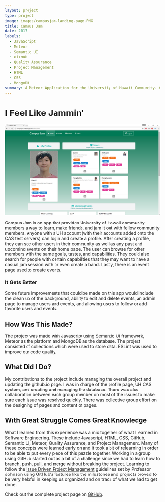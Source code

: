 ```yaml
---
layout: project
type: project
image: images/campusjam-landing-page.PNG
title: Campus Jam
date: 2017
labels:
  - JavaScript
  - Meteor
  - Semantic UI
  - GitHub
  - Quality Assurance
  - Project Management
  - HTML
  - CSS
  - MongoDB
summary: A Meteor Application for the University of Hawaii Community. Create your profile and start creating new friendships through music!
---
```


# I Feel Like Jammin'

<img class="ui rounded image" src="../images/campusjam-home-page.PNG">

Campus Jam is an app that provides University of Hawaii community members a way to learn, make friends, and jam it out with fellow community members. Anyone with a UH account (with their accounts added onto the CAS test servers) can login and create a profile. After creating a profile, they can see other users in their community as well as any past and upcoming events on their home page. The user can browse for other members with the same goals, tastes, and capabilities. They could also search for people with certain capabilities that they may want to have a casual jam session with or even create a band. Lastly, there is an event page used to create events.

### It Gets Better
Some future improvements that could be made on this app would include the clean up of the background, ability to edit and delete events, an admin page to manage users and events, and allowing users to follow or add favorite users and events.

## How Was This Made?
The project was made with Javascript using Semantic UI framework, Meteor as the platform and MongoDB as the database. The project consisted of collections which were used to store data. ESLint was used to improve our code quality.

## What Did I Do?
My contributions to the project include managing the overall project and updating the github.io page. I was in charge of the profile page, UH CAS system, and creating and managing the database. There was also collaboration between each group member on most of the issues to make sure each issue was resolved quickly. There was collective group effort on the designing of pages and content of pages.

## With Great Struggle Comes Great Knowledge
What I learned from this experience was a mix together of what I learned in Software Engineering. These include Javascript, HTML, CSS, GitHub, Semantic UI, Meteor, Quality Assurance, and Project Management. Many of these concepts were learned early on and it took a bit of relearning in order to be able to put every piece of this puzzle together. Working in a group using GitHub started out as a bit of a challenge since we had to learn how to branch, push, pull, and merge without breaking the project. Learning to follow the [Issue Driven Project Management](http://courses.ics.hawaii.edu/ics314s17/morea/project-management/reading-guidelines-idpm.html) guidelines set by Professor Johnson using GitHub’s features like the milestones and projects proved to be very helpful in keeping us organized and on track of what we had to get done. 

Check out the complete project page on [GitHub](https://campusjam.github.io/).
